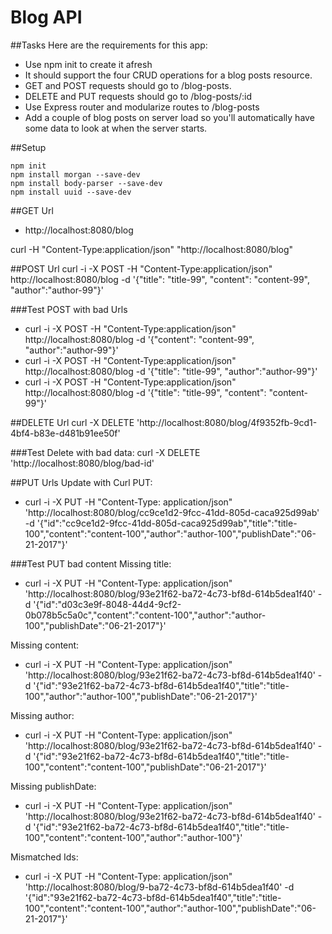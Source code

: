 Blog API
========

##Tasks
Here are the requirements for this app:

* Use npm init to create it afresh
* It should support the four CRUD operations for a blog posts resource.
* GET and POST requests should go to /blog-posts.
* DELETE and PUT requests should go to /blog-posts/:id
* Use Express router and modularize routes to /blog-posts
* Add a couple of blog posts on server load so you'll automatically have some data to look at when the server starts.

##Setup
```
npm init
npm install morgan --save-dev
npm install body-parser --save-dev
npm install uuid --save-dev
```


##GET Url
* http://localhost:8080/blog

curl -H "Content-Type:application/json" "http://localhost:8080/blog" 



##POST Url
curl -i -X POST -H "Content-Type:application/json" http://localhost:8080/blog -d '{"title": "title-99", "content": "content-99", "author":"author-99"}'

###Test POST with bad Urls
* curl -i -X POST -H "Content-Type:application/json" http://localhost:8080/blog -d '{"content": "content-99", "author":"author-99"}'
* curl -i -X POST -H "Content-Type:application/json" http://localhost:8080/blog -d '{"title": "title-99", "author":"author-99"}'
* curl -i -X POST -H "Content-Type:application/json" http://localhost:8080/blog -d '{"title": "title-99", "content": "content-99"}'

##DELETE Url
curl -X DELETE 'http://localhost:8080/blog/4f9352fb-9cd1-4bf4-b83e-d481b91ee50f'

###Test Delete with bad data:
curl -X DELETE 'http://localhost:8080/blog/bad-id'

##PUT Urls
Update with Curl PUT:

* curl -i -X PUT -H "Content-Type: application/json" 'http://localhost:8080/blog/cc9ce1d2-9fcc-41dd-805d-caca925d99ab' -d '{"id":"cc9ce1d2-9fcc-41dd-805d-caca925d99ab","title":"title-100","content":"content-100","author":"author-100","publishDate":"06-21-2017"}' 

###Test PUT bad content
Missing title:

* curl -i -X PUT -H "Content-Type: application/json" 'http://localhost:8080/blog/93e21f62-ba72-4c73-bf8d-614b5dea1f40' -d '{"id":"d03c3e9f-8048-44d4-9cf2-0b078b5c5a0c","content":"content-100","author":"author-100","publishDate":"06-21-2017"}'

Missing content:

* curl -i -X PUT -H "Content-Type: application/json" 'http://localhost:8080/blog/93e21f62-ba72-4c73-bf8d-614b5dea1f40' -d '{"id":"93e21f62-ba72-4c73-bf8d-614b5dea1f40","title":"title-100","author":"author-100","publishDate":"06-21-2017"}'

Missing author:

* curl -i -X PUT -H "Content-Type: application/json" 'http://localhost:8080/blog/93e21f62-ba72-4c73-bf8d-614b5dea1f40' -d '{"id":"93e21f62-ba72-4c73-bf8d-614b5dea1f40","title":"title-100","content":"content-100","publishDate":"06-21-2017"}'

Missing publishDate:

* curl -i -X PUT -H "Content-Type: application/json" 'http://localhost:8080/blog/93e21f62-ba72-4c73-bf8d-614b5dea1f40' -d '{"id":"93e21f62-ba72-4c73-bf8d-614b5dea1f40","title":"title-100","content":"content-100","author":"author-100"}' 

Mismatched Ids:

* curl -i -X PUT -H "Content-Type: application/json" 'http://localhost:8080/blog/9-ba72-4c73-bf8d-614b5dea1f40' -d '{"id":"93e21f62-ba72-4c73-bf8d-614b5dea1f40","title":"title-100","content":"content-100","author":"author-100","publishDate":"06-21-2017"}' 


